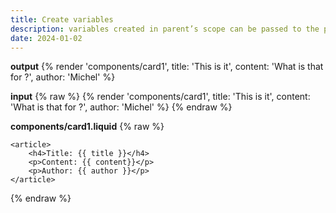 ```yaml
---
title: Create variables
description: variables created in parent’s scope can be passed to the partial template by listing them as parameters on the render tag.
date: 2024-01-02
---
```

**output**
{% render 'components/card1', title: 'This is it', content: 'What is that for ?', author: 'Michel' %}

**input**
{% raw %}
{% render 'components/card1', title: 'This is it', content: 'What is that for ?', author: 'Michel' %}
{% endraw %}

**components/card1.liquid**
{% raw %}
```
<article>
    <h4>Title: {{ title }}</h4>
    <p>Content: {{ content}}</p>
    <p>Author: {{ author }}</p>
</article>
```
{% endraw %}